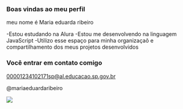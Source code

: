 ### Boas vindas ao meu perfil

meu nome é Maria eduarda ribeiro 

-Estou estudando na Alura
-Estou me desenvolvendo na linguagem JavaScript
-Utilizo esse espaço para minha organizaçaõ e compartilhamento dos meus projetos desenvolvidos 

### Você entrar em contato comigo 

00001234102171sp@al.educacao.sp.gov.br

@mariaeduardaribeiro

![](https://media1.tenor.com/m/M1li4cr2TOoAAAAC/stressed-out.gif)
